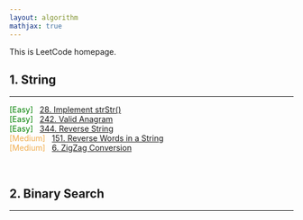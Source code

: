 ```yaml
---
layout: algorithm
mathjax: true
---
```


This is LeetCode homepage.

## 1. String
---

<span style="color:green;">[Easy]</span> &nbsp; [28. Implement strStr()]({{site.baseurl}}/algorithms/leetcode/28 "28. Implement strStr()")<br>
<span style="color:green;">[Easy]</span> &nbsp; [242. Valid Anagram]({{site.baseurl}}/algorithms/leetcode/242 "242. Valid Anagram")<br>
<span style="color:green;">[Easy]</span> &nbsp; [344. Reverse String]({{site.baseurl}}/algorithms/leetcode/344 "344. Reverse String")<br>
<span style="color:#F0AD4E;">[Medium]</span> &nbsp; [151. Reverse Words in a String]({{site.baseurl}}/algorithms/leetcode/151 "151. Reverse Words in a String")<br>
<span style="color:#F0AD4E;">[Medium]</span> &nbsp; [6. ZigZag Conversion]({{site.baseurl}}/algorithms/leetcode/6 "6. ZigZag Conversion")<br>

<br>

## 2. Binary Search
---
